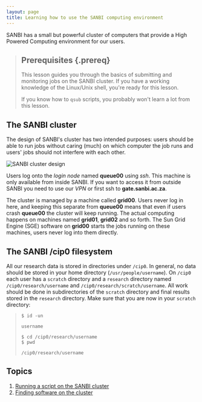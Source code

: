 ```yaml
---
layout: page
title: Learning how to use the SANBI computing environment
---
```

SANBI has a small but powerful cluster of computers that provide a High Powered Computing
environment for our users.

> ## Prerequisites {.prereq}
>
> This lesson guides you through the basics of submitting and monitoring
> jobs on the SANBI cluster. If you have a working knowledge of the
> Linux/Unix shell, you're ready for this lesson.
>
> If you know how to `qsub` scripts, you probably won't learn a lot
> from this lesson.

## The SANBI cluster

The design of SANBI's cluster has two intended purposes: users should be able to run jobs without caring (much) on which computer the job runs and users' jobs should not interfere with each other.

![SANBI cluster design](http://docs.wp.sanbi.ac.za/wp-content/uploads/sites/9/2014/11/cluster_design.svg)

Users log onto the *login node* named **queue00** using *ssh*. This machine is only available from inside SANBI. If you want to access it from outside SANBI you need to use our *VPN* or first ssh to **gate.sanbi.ac.za**.

The cluster is managed by a machine called **grid00**. Users never log in here, and keeping this separate from **queue00** means that even if users crash **queue00** the cluster will keep running. The actual computing happens on machines named **grid01**, **grid02** and so forth. The Sun Grid Engine (SGE) software on **grid00** starts the jobs running on these machines, users never log into them directly.

## The SANBI /cip0 filesystem

All our research data is stored in directories under `/cip0`. In general, no data should be stored in your home
directory (`/usr/people/username`). On `/cip0` each user has a `scratch` directory and a `research` directory named
`/cip0/research/username` and `/cip0/research/scratch/username`. All work should be done in subdirectories of the
`scratch` directory and final results stored in the `research` directory. Make sure that you are now in
your `scratch` directory:

> ~~~ {.input}
> $ id -un
> ~~~
> ~~~ {.output}
> username
> ~~~
> ~~~ {.input}
> $ cd /cip0/research/username
> $ pwd
> ~~~
> ~~~ {.output}
> /cip0/research/username
> ~~~


## Topics

1.  [Running a script on the SANBI cluster](00-qsub.html)
2.  [Finding software on the cluster](01-finding-software.html)
<!-- 3.  [Monitoring your jobs](02-monitoring.html)
4.  [Pipes and Filters](03-pipefilter.html)
5.  [Loops](04-loop.html)
6.  [Shell Scripts](05-script.html)
7.  [Finding Things](06-find.html) -->

<!-- ## Other Resources

*   [Reference](reference.html)
*   [Discussion](discussion.html)
*   [Instructor's Guide](instructors.html) -->
